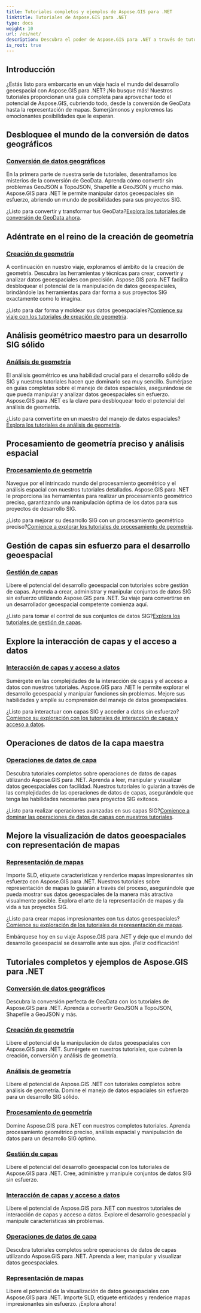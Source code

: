 ```yaml
---
title: Tutoriales completos y ejemplos de Aspose.GIS para .NET
linktitle: Tutoriales de Aspose.GIS para .NET
type: docs
weight: 10
url: /es/net/
description: Descubra el poder de Aspose.GIS para .NET a través de tutoriales completos. Domine la conversión de GeoData, la creación de geometría, el análisis, la gestión de capas y más.
is_root: true
---
```


## Introducción

¿Estás listo para embarcarte en un viaje hacia el mundo del desarrollo geoespacial con Aspose.GIS para .NET? ¡No busque más! Nuestros tutoriales proporcionan una guía completa para aprovechar todo el potencial de Aspose.GIS, cubriendo todo, desde la conversión de GeoData hasta la representación de mapas. Sumerjámonos y exploremos las emocionantes posibilidades que le esperan.

## Desbloquee el mundo de la conversión de datos geográficos

### [Conversión de datos geográficos](./geo-data-conversion/)

En la primera parte de nuestra serie de tutoriales, desentrañamos los misterios de la conversión de GeoData. Aprenda cómo convertir sin problemas GeoJSON a TopoJSON, Shapefile a GeoJSON y mucho más. Aspose.GIS para .NET le permite manipular datos geoespaciales sin esfuerzo, abriendo un mundo de posibilidades para sus proyectos SIG.

 ¿Listo para convertir y transformar tus GeoData?[Explora los tutoriales de conversión de GeoData ahora](./geo-data-conversion/).

## Adéntrate en el reino de la creación de geometría

### [Creación de geometría](./geometry-creation/)

A continuación en nuestro viaje, exploramos el ámbito de la creación de geometría. Descubra las herramientas y técnicas para crear, convertir y analizar datos geoespaciales con precisión. Aspose.GIS para .NET facilita desbloquear el potencial de la manipulación de datos geoespaciales, brindándole las herramientas para dar forma a sus proyectos SIG exactamente como lo imagina.

 ¿Listo para dar forma y moldear sus datos geoespaciales?[Comience su viaje con los tutoriales de creación de geometría](./geometry-creation/).

## Análisis geométrico maestro para un desarrollo SIG sólido

### [Análisis de geometría](./geometry-analysis/)

El análisis geométrico es una habilidad crucial para el desarrollo sólido de SIG y nuestros tutoriales hacen que dominarlo sea muy sencillo. Sumérjase en guías completas sobre el manejo de datos espaciales, asegurándose de que pueda manipular y analizar datos geoespaciales sin esfuerzo. Aspose.GIS para .NET es la clave para desbloquear todo el potencial del análisis de geometría.

 ¿Listo para convertirte en un maestro del manejo de datos espaciales?[Explora los tutoriales de análisis de geometría](./geometry-analysis/).

## Procesamiento de geometría preciso y análisis espacial

### [Procesamiento de geometría](./geometry-processing/)

Navegue por el intrincado mundo del procesamiento geométrico y el análisis espacial con nuestros tutoriales detallados. Aspose.GIS para .NET le proporciona las herramientas para realizar un procesamiento geométrico preciso, garantizando una manipulación óptima de los datos para sus proyectos de desarrollo SIG.

 ¿Listo para mejorar su desarrollo SIG con un procesamiento geométrico preciso?[Comience a explorar los tutoriales de procesamiento de geometría](./geometry-processing/).

## Gestión de capas sin esfuerzo para el desarrollo geoespacial

### [Gestión de capas](./layer-management/)

Libere el potencial del desarrollo geoespacial con tutoriales sobre gestión de capas. Aprenda a crear, administrar y manipular conjuntos de datos SIG sin esfuerzo utilizando Aspose.GIS para .NET. Su viaje para convertirse en un desarrollador geoespacial competente comienza aquí.

 ¿Listo para tomar el control de sus conjuntos de datos SIG?[Explora los tutoriales de gestión de capas](./layer-management/).

## Explore la interacción de capas y el acceso a datos

### [Interacción de capas y acceso a datos](./layer-interaction-and-data-access/)

Sumérgete en las complejidades de la interacción de capas y el acceso a datos con nuestros tutoriales. Aspose.GIS para .NET le permite explorar el desarrollo geoespacial y manipular funciones sin problemas. Mejore sus habilidades y amplíe su comprensión del manejo de datos geoespaciales.

 ¿Listo para interactuar con capas SIG y acceder a datos sin esfuerzo?[Comience su exploración con los tutoriales de interacción de capas y acceso a datos](./layer-interaction-and-data-access/).

## Operaciones de datos de la capa maestra

### [Operaciones de datos de capa](./layer-data-operations/)

Descubra tutoriales completos sobre operaciones de datos de capas utilizando Aspose.GIS para .NET. Aprenda a leer, manipular y visualizar datos geoespaciales con facilidad. Nuestros tutoriales lo guiarán a través de las complejidades de las operaciones de datos de capas, asegurándole que tenga las habilidades necesarias para proyectos SIG exitosos.

 ¿Listo para realizar operaciones avanzadas en sus capas SIG?[Comience a dominar las operaciones de datos de capas con nuestros tutoriales](./layer-data-operations/).

## Mejore la visualización de datos geoespaciales con representación de mapas

### [Representación de mapas](./map-rendering/)

Importe SLD, etiquete características y renderice mapas impresionantes sin esfuerzo con Aspose.GIS para .NET. Nuestros tutoriales sobre representación de mapas lo guiarán a través del proceso, asegurándole que pueda mostrar sus datos geoespaciales de la manera más atractiva visualmente posible. Explora el arte de la representación de mapas y da vida a tus proyectos SIG.

 ¿Listo para crear mapas impresionantes con tus datos geoespaciales?[Comience su exploración de los tutoriales de representación de mapas](./map-rendering/).

Embárquese hoy en su viaje Aspose.GIS para .NET y deje que el mundo del desarrollo geoespacial se desarrolle ante sus ojos. ¡Feliz codificación!
## Tutoriales completos y ejemplos de Aspose.GIS para .NET 
### [Conversión de datos geográficos](./geo-data-conversion/)
Descubra la conversión perfecta de GeoData con los tutoriales de Aspose.GIS para .NET. Aprenda a convertir GeoJSON a TopoJSON, Shapefile a GeoJSON y más.
### [Creación de geometría](./geometry-creation/)
Libere el potencial de la manipulación de datos geoespaciales con Aspose.GIS para .NET. Sumérgete en nuestros tutoriales, que cubren la creación, conversión y análisis de geometría.
### [Análisis de geometría](./geometry-analysis/)
Libere el potencial de Aspose.GIS .NET con tutoriales completos sobre análisis de geometría. Domine el manejo de datos espaciales sin esfuerzo para un desarrollo SIG sólido.
### [Procesamiento de geometría](./geometry-processing/)
Domine Aspose.GIS para .NET con nuestros completos tutoriales. Aprenda procesamiento geométrico preciso, análisis espacial y manipulación de datos para un desarrollo SIG óptimo.
### [Gestión de capas](./layer-management/)
Libere el potencial del desarrollo geoespacial con los tutoriales de Aspose.GIS para .NET. Cree, administre y manipule conjuntos de datos SIG sin esfuerzo. 
### [Interacción de capas y acceso a datos](./layer-interaction-and-data-access/)
Libere el potencial de Aspose.GIS para .NET con nuestros tutoriales de interacción de capas y acceso a datos. Explore el desarrollo geoespacial y manipule características sin problemas.
### [Operaciones de datos de capa](./layer-data-operations/)
Descubra tutoriales completos sobre operaciones de datos de capas utilizando Aspose.GIS para .NET. Aprenda a leer, manipular y visualizar datos geoespaciales.
### [Representación de mapas](./map-rendering/)
Libere el potencial de la visualización de datos geoespaciales con Aspose.GIS para .NET. Importe SLD, etiquete entidades y renderice mapas impresionantes sin esfuerzo. ¡Explora ahora!
